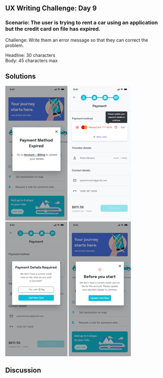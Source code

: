 ## UX Writing Challenge: Day 9
### Scenario: The user is trying to rent a car using an application but the credit card on file has expired. 

Challenge: Write them an error message so that they can correct the problem.  

Headline: 30 characters  
Body: 45 characters max   

## Solutions  
![mobile wireframe mockup of payment method notification](day-9-solution.png)
![mobile wireframe mockup of payment method notification](day-9-solution-at-checkout-v2.png)
![mobile wireframe mockup of payment method notification](day-9-solution-at-checkout-v1.png)
![mobile wireframe mockup of payment method notification](day-9-solution-at-startup.png)

## Discussion
